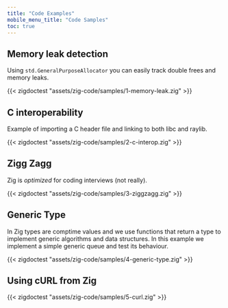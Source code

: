 ```yaml
---
title: "Code Examples"
mobile_menu_title: "Code Samples"
toc: true
---
```


## Memory leak detection
Using `std.GeneralPurposeAllocator` you can easily track double frees and memory leaks.

{{< zigdoctest "assets/zig-code/samples/1-memory-leak.zig" >}}


## C interoperability
Example of importing a C header file and linking to both libc and raylib.

{{< zigdoctest "assets/zig-code/samples/2-c-interop.zig" >}}


## Zigg Zagg
Zig is *optimized* for coding interviews (not really).

{{< zigdoctest "assets/zig-code/samples/3-ziggzagg.zig" >}}


## Generic Type
In Zig types are comptime values and we use functions that return a type to implement generic algorithms and data structures. In this example we implement a simple generic queue and test its behaviour.

{{< zigdoctest "assets/zig-code/samples/4-generic-type.zig" >}}


## Using cURL from Zig

{{< zigdoctest "assets/zig-code/samples/5-curl.zig" >}}

